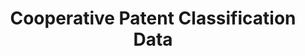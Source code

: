 ---
layout: default
bigquery: https://console.cloud.google.com/bigquery?p=patents-public-data&d=cpc&page=dataset
citation: '“Cooperative Patent Classification” by the EPO and USPTO, for public use. '
contributors: EPO, USPTO
cost: None
description: Cooperative Patent Classification Data contains the scheme and definitions
  of the Cooperative Patent Classification system for classifying patent documents.
  The CPC is the result of a partnership between the EPO and the USPTO in their joint
  effort to develop a common, internationally compatible classification system for
  technical documents, in particular patent publications, which will be used by both
  offices in the patent granting process
documentation: https://www.cooperativepatentclassification.org/cpcSchemeAndDefinitions
last_edit: 04/12/2022, 09:44:17
location: https://www.cooperativepatentclassification.org/index
maintained_by: USPTO, EPO
schema_fields:
- definition
- status
- date_revised
- ipc_concordant
- breakdownCode
- ipcConcordant
- dateRevised
- title_part
- additional_only
- sizeCache
- symbol
- level
- titleFull
- limiting_references
- children
- informative_references
- breakdown_code
- residualReferences
- notAllocatable
- residual_references
- titlePart
- synonyms
- not_allocatable
- child_groups
- application_references
- glossary
- informativeReferences
- title_full
- parents
- applicationReferences
- childGroups
- limitingReferences
shortname: cooperative_patent_classification
tags:
- patents
- science
title: Cooperative Patent Classification Data
uuid: 984374a7-16e9-4b35-9445-458daceb01bf
---